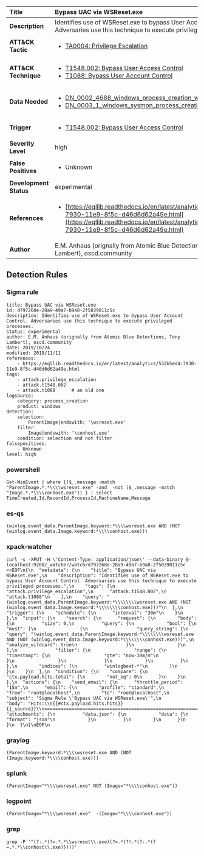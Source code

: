 | Title                    | Bypass UAC via WSReset.exe       |
|:-------------------------|:------------------|
| **Description**          | Identifies use of WSReset.exe to bypass User Account Control. Adversaries use this technique to execute privileged processes. |
| **ATT&amp;CK Tactic**    |  <ul><li>[TA0004: Privilege Escalation](https://attack.mitre.org/tactics/TA0004)</li></ul>  |
| **ATT&amp;CK Technique** | <ul><li>[T1548.002: Bypass User Access Control](https://attack.mitre.org/techniques/T1548/002)</li><li>[T1088: Bypass User Account Control](https://attack.mitre.org/techniques/T1088)</li></ul>  |
| **Data Needed**          | <ul><li>[DN_0002_4688_windows_process_creation_with_commandline](../Data_Needed/DN_0002_4688_windows_process_creation_with_commandline.md)</li><li>[DN_0003_1_windows_sysmon_process_creation](../Data_Needed/DN_0003_1_windows_sysmon_process_creation.md)</li></ul>  |
| **Trigger**              | <ul><li>[T1548.002: Bypass User Access Control](../Triggers/T1548.002.md)</li></ul>  |
| **Severity Level**       | high |
| **False Positives**      | <ul><li>Unknown</li></ul>  |
| **Development Status**   | experimental |
| **References**           | <ul><li>[https://eqllib.readthedocs.io/en/latest/analytics/532b5ed4-7930-11e9-8f5c-d46d6d62a49e.html](https://eqllib.readthedocs.io/en/latest/analytics/532b5ed4-7930-11e9-8f5c-d46d6d62a49e.html)</li></ul>  |
| **Author**               | E.M. Anhaus (orignally from Atomic Blue Detections, Tony Lambert), oscd.community |


## Detection Rules

### Sigma rule

```
title: Bypass UAC via WSReset.exe
id: d797268e-28a9-49a7-b9a8-2f5039011c5c
description: Identifies use of WSReset.exe to bypass User Account Control. Adversaries use this technique to execute privileged processes.
status: experimental
author: E.M. Anhaus (orignally from Atomic Blue Detections, Tony Lambert), oscd.community
date: 2019/10/24
modified: 2019/11/11
references:
    - https://eqllib.readthedocs.io/en/latest/analytics/532b5ed4-7930-11e9-8f5c-d46d6d62a49e.html
tags:
    - attack.privilege_escalation
    - attack.t1548.002
    - attack.t1088      # an old one
logsource:
    category: process_creation
    product: windows
detection:
    selection:
        ParentImage|endswith: '\wsreset.exe'
    filter:
        Image|endswith: '\conhost.exe'
    condition: selection and not filter
falsepositives:
    - Unknown
level: high

```





### powershell
    
```
Get-WinEvent | where {($_.message -match "ParentImage.*.*\\\\wsreset.exe" -and  -not ($_.message -match "Image.*.*\\\\conhost.exe")) } | select TimeCreated,Id,RecordId,ProcessId,MachineName,Message
```


### es-qs
    
```
(winlog.event_data.ParentImage.keyword:*\\\\wsreset.exe AND (NOT (winlog.event_data.Image.keyword:*\\\\conhost.exe)))
```


### xpack-watcher
    
```
curl -s -XPUT -H \'Content-Type: application/json\' --data-binary @- localhost:9200/_watcher/watch/d797268e-28a9-49a7-b9a8-2f5039011c5c <<EOF\n{\n  "metadata": {\n    "title": "Bypass UAC via WSReset.exe",\n    "description": "Identifies use of WSReset.exe to bypass User Account Control. Adversaries use this technique to execute privileged processes.",\n    "tags": [\n      "attack.privilege_escalation",\n      "attack.t1548.002",\n      "attack.t1088"\n    ],\n    "query": "(winlog.event_data.ParentImage.keyword:*\\\\\\\\wsreset.exe AND (NOT (winlog.event_data.Image.keyword:*\\\\\\\\conhost.exe)))"\n  },\n  "trigger": {\n    "schedule": {\n      "interval": "30m"\n    }\n  },\n  "input": {\n    "search": {\n      "request": {\n        "body": {\n          "size": 0,\n          "query": {\n            "bool": {\n              "must": [\n                {\n                  "query_string": {\n                    "query": "(winlog.event_data.ParentImage.keyword:*\\\\\\\\wsreset.exe AND (NOT (winlog.event_data.Image.keyword:*\\\\\\\\conhost.exe)))",\n                    "analyze_wildcard": true\n                  }\n                }\n              ],\n              "filter": {\n                "range": {\n                  "timestamp": {\n                    "gte": "now-30m/m"\n                  }\n                }\n              }\n            }\n          }\n        },\n        "indices": [\n          "winlogbeat-*"\n        ]\n      }\n    }\n  },\n  "condition": {\n    "compare": {\n      "ctx.payload.hits.total": {\n        "not_eq": 0\n      }\n    }\n  },\n  "actions": {\n    "send_email": {\n      "throttle_period": "15m",\n      "email": {\n        "profile": "standard",\n        "from": "root@localhost",\n        "to": "root@localhost",\n        "subject": "Sigma Rule \'Bypass UAC via WSReset.exe\'",\n        "body": "Hits:\\n{{#ctx.payload.hits.hits}}{{_source}}\\n================================================================================\\n{{/ctx.payload.hits.hits}}",\n        "attachments": {\n          "data.json": {\n            "data": {\n              "format": "json"\n            }\n          }\n        }\n      }\n    }\n  }\n}\nEOF\n
```


### graylog
    
```
(ParentImage.keyword:*\\\\wsreset.exe AND (NOT (Image.keyword:*\\\\conhost.exe)))
```


### splunk
    
```
(ParentImage="*\\\\wsreset.exe" NOT (Image="*\\\\conhost.exe"))
```


### logpoint
    
```
(ParentImage="*\\\\wsreset.exe"  -(Image="*\\\\conhost.exe"))
```


### grep
    
```
grep -P '^(?:.*(?=.*.*\\wsreset\\.exe)(?=.*(?!.*(?:.*(?=.*.*\\conhost\\.exe)))))'
```



